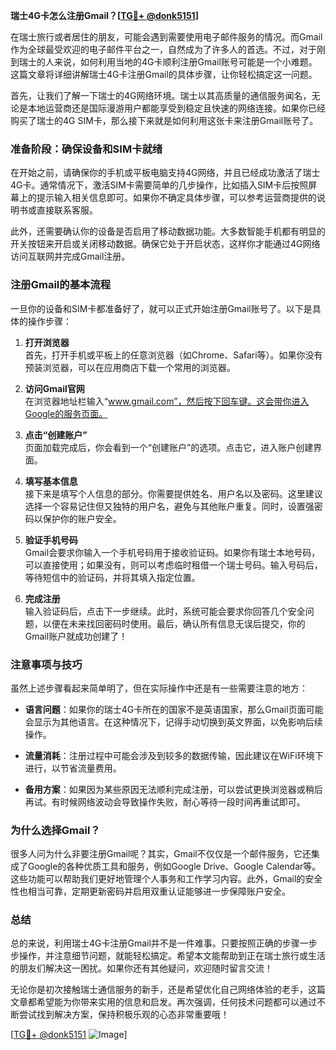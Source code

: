 **瑞士4G卡怎么注册Gmail？[[TG💪+ @donk5151](https://t.me/s/donk5151)]**

在瑞士旅行或者居住的朋友，可能会遇到需要使用电子邮件服务的情况。而Gmail作为全球最受欢迎的电子邮件平台之一，自然成为了许多人的首选。不过，对于刚到瑞士的人来说，如何利用当地的4G卡顺利注册Gmail账号可能是一个小难题。这篇文章将详细讲解瑞士4G卡注册Gmail的具体步骤，让你轻松搞定这一问题。

首先，让我们了解一下瑞士的4G网络环境。瑞士以其高质量的通信服务闻名，无论是本地运营商还是国际漫游用户都能享受到稳定且快速的网络连接。如果你已经购买了瑞士的4G SIM卡，那么接下来就是如何利用这张卡来注册Gmail账号了。

### **准备阶段：确保设备和SIM卡就绪**

在开始之前，请确保你的手机或平板电脑支持4G网络，并且已经成功激活了瑞士4G卡。通常情况下，激活SIM卡需要简单的几步操作，比如插入SIM卡后按照屏幕上的提示输入相关信息即可。如果你不确定具体步骤，可以参考运营商提供的说明书或直接联系客服。

此外，还需要确认你的设备是否启用了移动数据功能。大多数智能手机都有明显的开关按钮来开启或关闭移动数据。确保它处于开启状态，这样你才能通过4G网络访问互联网并完成Gmail注册。

### **注册Gmail的基本流程**

一旦你的设备和SIM卡都准备好了，就可以正式开始注册Gmail账号了。以下是具体的操作步骤：

1. **打开浏览器**  
   首先，打开手机或平板上的任意浏览器（如Chrome、Safari等）。如果你没有预装浏览器，可以在应用商店下载一个常用的浏览器。

2. **访问Gmail官网**  
   在浏览器地址栏输入“www.gmail.com”，然后按下回车键。这会带你进入Google的服务页面。

3. **点击“创建账户”**  
   页面加载完成后，你会看到一个“创建账户”的选项。点击它，进入账户创建界面。

4. **填写基本信息**  
   接下来是填写个人信息的部分。你需要提供姓名、用户名以及密码。这里建议选择一个容易记住但又独特的用户名，避免与其他账户重复。同时，设置强密码以保护你的账户安全。

5. **验证手机号码**  
   Gmail会要求你输入一个手机号码用于接收验证码。如果你有瑞士本地号码，可以直接使用；如果没有，则可以考虑临时租借一个瑞士号码。输入号码后，等待短信中的验证码，并将其填入指定位置。

6. **完成注册**  
   输入验证码后，点击下一步继续。此时，系统可能会要求你回答几个安全问题，以便在未来找回密码时使用。最后，确认所有信息无误后提交，你的Gmail账户就成功创建了！

### **注意事项与技巧**

虽然上述步骤看起来简单明了，但在实际操作中还是有一些需要注意的地方：

- **语言问题**：如果你的瑞士4G卡所在的国家不是英语国家，那么Gmail页面可能会显示为其他语言。在这种情况下，记得手动切换到英文界面，以免影响后续操作。
  
- **流量消耗**：注册过程中可能会涉及到较多的数据传输，因此建议在WiFi环境下进行，以节省流量费用。

- **备用方案**：如果因为某些原因无法顺利完成注册，可以尝试更换浏览器或稍后再试。有时候网络波动会导致操作失败，耐心等待一段时间再重试即可。

### **为什么选择Gmail？**

很多人问为什么非要注册Gmail呢？其实，Gmail不仅仅是一个邮件服务，它还集成了Google的各种优质工具和服务，例如Google Drive、Google Calendar等。这些功能可以帮助我们更好地管理个人事务和工作学习内容。此外，Gmail的安全性也相当可靠，定期更新密码并启用双重认证能够进一步保障账户安全。

### **总结**

总的来说，利用瑞士4G卡注册Gmail并不是一件难事。只要按照正确的步骤一步步操作，并注意细节问题，就能轻松搞定。希望本文能帮助到正在瑞士旅行或生活的朋友们解决这一困扰。如果你还有其他疑问，欢迎随时留言交流！

无论你是初次接触瑞士通信服务的新手，还是希望优化自己网络体验的老手，这篇文章都希望能为你带来实用的信息和启发。再次强调，任何技术问题都可以通过不断尝试找到解决方案，保持积极乐观的心态非常重要哦！

[[TG💪+ @donk5151](https://t.me/s/donk5151) ![Image](https://i.postimg.cc/rwNCRYN7/Snipaste-2025-04-30-17-27-05.png)]